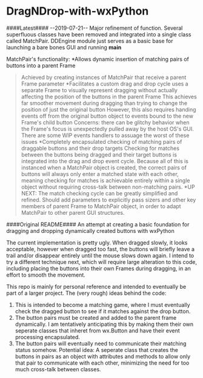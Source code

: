 # DragNDrop-with-wxPython
####Latest####
--2019-07-21--
Major refinement of function.
Several superfluous classes have been removed and integrated into a single class called MatchPair. DDEngine module just serves as a basic base for launching a bare bones GUI and running __main__

MatchPair's functionality:
*Allows dynamic insertion of matching pairs of buttons into a parent Frame
  >Achieved by creating instances of MatchPair that receive a parent Frame parameter
*Facilitates a custom drag and drop cycle
  >uses a separate Frame to visually represent dragging without actually affecting the position of the buttons in the parent Frame
  >This achieves far smoother movement during dragging than trying to change the position of just the original button
  >However, this also requires handing events off from the original button object to events bound to the new Frame's child button
  >Concerns: there can be glitchy behavior when the Frame's focus is unexpectedly pulled away by the host OS's GUI. There are some WIP events handlers to assuage the worst of these issues
*Completely encapsulated checking of matching pairs of draggable buttons and their drop targets
  >Checking for matches between the buttons being dragged and their target buttons is integrated into the drag and drop event cycle. Because all of this is instanced when a MatchPair object is created, the correct pairs of buttons will always only enter a matched state with each other, meaning checking for matches is achievable entirely within a single object without requiring cross-talk between non-matching pairs.
*UP NEXT: The match checking cycle can be greatly simplified and refined. Should add parameters to explicitly pass sizers and other key members of parent Frame to MatchPair object, in order to adapt MatchPair to other parent GUI structures.

####Original README####
An attempt at creating a basic foundation for dragging and dropping dynamically created buttons with wxPython

The current implementation is pretty ugly. When dragged slowly, it looks acceptable, however when dragged too fast, the buttons will briefly leave a trail and/or disappear entirely until the mouse slows down again. I intend to try a different technique next, which will require large alteration to this code, including placing the buttons into their own Frames during dragging, in an effort to smooth the movement.

This repo is mainly for personal reference and intended to eventually be part of a larger project. The (very rough) ideas behind the code:

1) This is intended to become a matching game, where I must eventually check the dragged button to see if it matches against the drop button.
2) The button pairs must be created and added to the parent frame dynamically. I am tentatively anticipating this by making them their own seperate classes that inheret from wx.Button and have their event processing encapsulated.
3) The button pairs will eventually need to communicate their matching status somehow. Potential idea: A seperate class that creates the buttons in pairs as an object with attributes and methods to allow only that pair to communicate with each other, minimizing the need for  too much cross-talk between classes.

